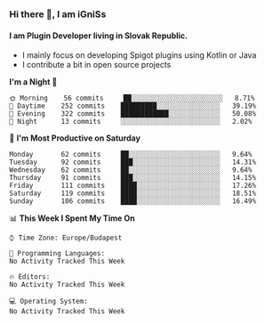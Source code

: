 ### Hi there 👋, I am iGniSs

#### I am Plugin Developer living in Slovak Republic.
- I mainly focus on developing Spigot plugins using Kotlin or Java
- I contribute a bit in open source projects

<!--START_SECTION:waka-->
**I'm a Night 🦉** 

```text
🌞 Morning    56 commits     ██░░░░░░░░░░░░░░░░░░░░░░░   8.71% 
🌆 Daytime    252 commits    █████████░░░░░░░░░░░░░░░░   39.19% 
🌃 Evening    322 commits    ████████████░░░░░░░░░░░░░   50.08% 
🌙 Night      13 commits     ░░░░░░░░░░░░░░░░░░░░░░░░░   2.02%

```
📅 **I'm Most Productive on Saturday** 

```text
Monday       62 commits     ██░░░░░░░░░░░░░░░░░░░░░░░   9.64% 
Tuesday      92 commits     ███░░░░░░░░░░░░░░░░░░░░░░   14.31% 
Wednesday    62 commits     ██░░░░░░░░░░░░░░░░░░░░░░░   9.64% 
Thursday     91 commits     ███░░░░░░░░░░░░░░░░░░░░░░   14.15% 
Friday       111 commits    ████░░░░░░░░░░░░░░░░░░░░░   17.26% 
Saturday     119 commits    ████░░░░░░░░░░░░░░░░░░░░░   18.51% 
Sunday       106 commits    ████░░░░░░░░░░░░░░░░░░░░░   16.49%

```


📊 **This Week I Spent My Time On** 

```text
⌚︎ Time Zone: Europe/Budapest

💬 Programming Languages: 
No Activity Tracked This Week

🔥 Editors: 
No Activity Tracked This Week

💻 Operating System: 
No Activity Tracked This Week

```


<!--END_SECTION:waka-->